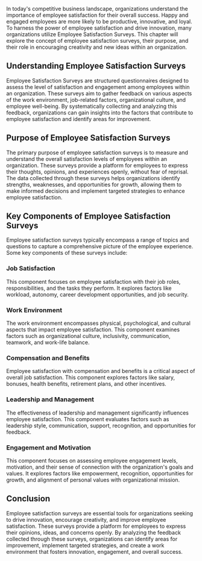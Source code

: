 
In today's competitive business landscape, organizations understand the importance of employee satisfaction for their overall success. Happy and engaged employees are more likely to be productive, innovative, and loyal. To harness the power of employee satisfaction and drive innovation, many organizations utilize Employee Satisfaction Surveys. This chapter will explore the concept of employee satisfaction surveys, their purpose, and their role in encouraging creativity and new ideas within an organization.

## Understanding Employee Satisfaction Surveys

Employee Satisfaction Surveys are structured questionnaires designed to assess the level of satisfaction and engagement among employees within an organization. These surveys aim to gather feedback on various aspects of the work environment, job-related factors, organizational culture, and employee well-being. By systematically collecting and analyzing this feedback, organizations can gain insights into the factors that contribute to employee satisfaction and identify areas for improvement.

## Purpose of Employee Satisfaction Surveys

The primary purpose of employee satisfaction surveys is to measure and understand the overall satisfaction levels of employees within an organization. These surveys provide a platform for employees to express their thoughts, opinions, and experiences openly, without fear of reprisal. The data collected through these surveys helps organizations identify strengths, weaknesses, and opportunities for growth, allowing them to make informed decisions and implement targeted strategies to enhance employee satisfaction.

## Key Components of Employee Satisfaction Surveys

Employee satisfaction surveys typically encompass a range of topics and questions to capture a comprehensive picture of the employee experience. Some key components of these surveys include:

### Job Satisfaction

This component focuses on employee satisfaction with their job roles, responsibilities, and the tasks they perform. It explores factors like workload, autonomy, career development opportunities, and job security.

### Work Environment

The work environment encompasses physical, psychological, and cultural aspects that impact employee satisfaction. This component examines factors such as organizational culture, inclusivity, communication, teamwork, and work-life balance.

### Compensation and Benefits

Employee satisfaction with compensation and benefits is a critical aspect of overall job satisfaction. This component explores factors like salary, bonuses, health benefits, retirement plans, and other incentives.

### Leadership and Management

The effectiveness of leadership and management significantly influences employee satisfaction. This component evaluates factors such as leadership style, communication, support, recognition, and opportunities for feedback.

### Engagement and Motivation

This component focuses on assessing employee engagement levels, motivation, and their sense of connection with the organization's goals and values. It explores factors like empowerment, recognition, opportunities for growth, and alignment of personal values with organizational mission.

## Conclusion

Employee satisfaction surveys are essential tools for organizations seeking to drive innovation, encourage creativity, and improve employee satisfaction. These surveys provide a platform for employees to express their opinions, ideas, and concerns openly. By analyzing the feedback collected through these surveys, organizations can identify areas for improvement, implement targeted strategies, and create a work environment that fosters innovation, engagement, and overall success.
